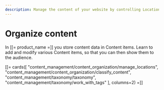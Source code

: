 ```yaml
---
description: Manage the content of your website by controlling Locations and URLs.
---
```


# Organize content

In [[= product_name =]] you store content data in Content items. Learn to add and modify various Content items, so that you can then show them to the audience.

[[= cards([
    "content_management/content_organization/manage_locations",
    "content_management/content_organization/classify_content",
    "content_management/taxonomy/taxonomy",
    "content_management/taxonomy/work_with_tags"
], columns=2) =]]
